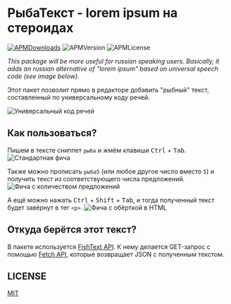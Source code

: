 # РыбаТекст - lorem ipsum на стероидах
[![APMDownloads](https://img.shields.io/apm/dm/fish-text.svg?style=for-the-badge)](https://atom.io/packages/fish-text) ![APMVersion](https://img.shields.io/apm/v/fish-text.svg?style=for-the-badge) ![APMLicense](https://img.shields.io/apm/l/fish-text.svg?style=for-the-badge)

*This package will be more useful for russian speaking users. Basically, it adds an russian alternative of "lorem ipsum" based on universal speech code (see image below).*

Этот пакет позволит прямо в редакторе добавить "рыбный" текст, составленный по универсальному коду речей.

![Универсальный код речей](http://apikabu.ru/img/a5ca6d.jpg)

## Как пользоваться?

Пишем в тексте сниппет `рыба` и жмём клавиши <kbd>Ctrl</kbd> + <kbd>Tab</kbd>.
![Стандартная фича](https://i.imgur.com/oZr3U7i.gif)

Также можно прописать `рыба5` (или любое другое число вместо `5`) и получить текст из соответствующего числа предложений.
![Фича с количеством предложений](https://i.imgur.com/eFpu2H9.gif)

А ещё можно нажать <kbd>Ctrl</kbd> + <kbd>Shift</kbd> + <kbd>Tab</kbd>, и тогда полученный текст будет завёрнут в тег `<p>`.
![Фича с обёрткой в HTML](https://i.imgur.com/VmKvqKs.gif)

## Откуда берётся этот текст?

В пакете используется [FishText API](http://fish-text.ru/api). К нему делается GET-запрос с помощью [Fetch API](https://developer.mozilla.org/docs/Web/API/Fetch_API), которые возвращает JSON с полученным текстом.

## LICENSE

[MIT](LICENSE.md)
